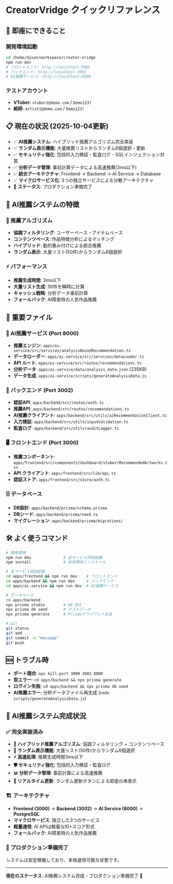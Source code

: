 # CreatorVridge クイックリファレンス

## 🚀 即座にできること

### 開発環境起動
```bash
cd /home/dyson/workspace/creator-vridge
npm run dev
# フロントエンド: http://localhost:3000
# バックエンド: http://localhost:3002  
# AI推薦サービス: http://localhost:8000
```

### テストアカウント
- **VTuber**: `vtuber1@demo.com` / `Demo123!`
- **絵師**: `artist1@demo.com` / `Demo123!`

## 📋 現在の状況 (2025-10-04更新)

- ✅ **AI推薦システム**: ハイブリッド推薦アルゴリズム完全実装
- ✅ **ランダム表示機能**: 大量推薦リストからランダム6個選択・更新
- ✅ **セキュリティ強化**: 包括的入力検証・監査ログ・SQLインジェクション対策
- ✅ **分析データ管理**: 事前計算データによる高速推薦(3ms以下)
- ✅ **統合アーキテクチャ**: Frontend → Backend → AI Service → Database
- ✅ **マイクロサービス化**: 3つの独立サービスによる分散アーキテクチャ
- 🎯 **ステータス**: プロダクション準備完了

## 🎨 AI推薦システムの特徴

### 🤖 推薦アルゴリズム
- **協調フィルタリング**: ユーザーベース・アイテムベース
- **コンテンツベース**: 作品特徴分析によるマッチング
- **ハイブリッド**: 動的重み付けによる統合推薦
- **ランダム表示**: 大量リスト(50件)からランダム6個選択

### ⚡ パフォーマンス
- **推薦生成時間**: 3ms以下
- **大量リスト生成**: 50件を瞬時に計算
- **キャッシュ戦略**: 分析データ事前計算
- **フォールバック**: AI障害時の人気作品推薦

## 📂 重要ファイル

### 🤖 AI推薦サービス (Port 8000)
- **推薦エンジン**: `apps/ai-service/src/services/analysisBasedRecommendation.ts`
- **データローダー**: `apps/ai-service/src/services/dataLoader.ts`
- **API ルート**: `apps/ai-service/src/routes/recommendations.ts`
- **分析データ**: `apps/ai-service/data/analysis_data.json` (235KB)
- **データ生成**: `apps/ai-service/scripts/generateAnalysisData.js`

### 🔧 バックエンド (Port 3002)
- **認証API**: `apps/backend/src/routes/auth.ts`
- **推薦API**: `apps/backend/src/routes/recommendations.ts`
- **AI推薦クライアント**: `apps/backend/src/utils/aiRecommendationClient.ts`
- **入力検証**: `apps/backend/src/utils/inputValidation.ts`
- **監査ログ**: `apps/backend/src/utils/auditLogger.ts`

### 🖥️ フロントエンド (Port 3000)
- **推薦コンポーネント**: `apps/frontend/src/components/dashboard/vtuber/RecommendedArtworks.tsx`
- **API クライアント**: `apps/frontend/src/lib/api.ts`
- **認証ストア**: `apps/frontend/src/store/auth.ts`

### 🗄️ データベース
- **DB設計**: `apps/backend/prisma/schema.prisma`
- **DBシード**: `apps/backend/prisma/seed.ts`
- **マイグレーション**: `apps/backend/prisma/migrations/`

## 🛠 よく使うコマンド

```bash
# 開発環境
npm run dev              # 全サービス同時起動
npm install              # 依存関係インストール

# 各サービス個別起動
cd apps/frontend && npm run dev    # フロントエンド
cd apps/backend && npm run dev     # バックエンド
cd apps/ai-service && npm run dev  # AI推薦サービス

# データベース
cd apps/backend
npx prisma studio        # DB GUI
npx prisma db seed       # テストデータ
npx prisma generate      # Prismaクライアント生成

# Git
git status
git add .
git commit -m "message"
git push
```

## 🆘 トラブル時

- **ポート競合**: `npx kill-port 3000 3002 8000`
- **型エラー**: `cd apps/backend && npx prisma generate`
- **ログイン失敗**: `cd apps/backend && npx prisma db seed`
- **AI推薦エラー**: 分析データファイル再生成 (`node scripts/generateAnalysisData.js`)

## 🎯 AI推薦システム完成状況

### ✅ 完全実装済み
- **🤖 ハイブリッド推薦アルゴリズム**: 協調フィルタリング + コンテンツベース
- **🎲 ランダム表示機能**: 大量リスト(50件)からランダム6個選択
- **⚡ 高速処理**: 推薦生成時間3ms以下
- **🛡️ セキュリティ強化**: 包括的入力検証・監査ログ
- **📊 分析データ管理**: 事前計算による高速推薦
- **🔄 リアルタイム更新**: ランダム更新ボタンによる即座の再表示

### 🏗️ アーキテクチャ
- **Frontend (3000)** → **Backend (3002)** → **AI Service (8000)** → **PostgreSQL**
- **マイクロサービス**: 独立した3つのサービス
- **軽量通信**: AI APIは軽量なID+スコア形式
- **フォールバック**: AI障害時の人気作品推薦

### 🎉 プロダクション準備完了
システムは安定稼働しており、本格運用可能な状態です。

---

**現在のステータス**: AI推薦システム完成・プロダクション準備完了 🎉